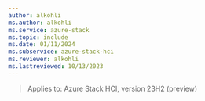 ```yaml
---
author: alkohli
ms.author: alkohli
ms.service: azure-stack
ms.topic: include
ms.date: 01/11/2024
ms.subservice: azure-stack-hci
ms.reviewer: alkohli
ms.lastreviewed: 10/13/2023
---
```


> Applies to: Azure Stack HCI, version 23H2 (preview)

